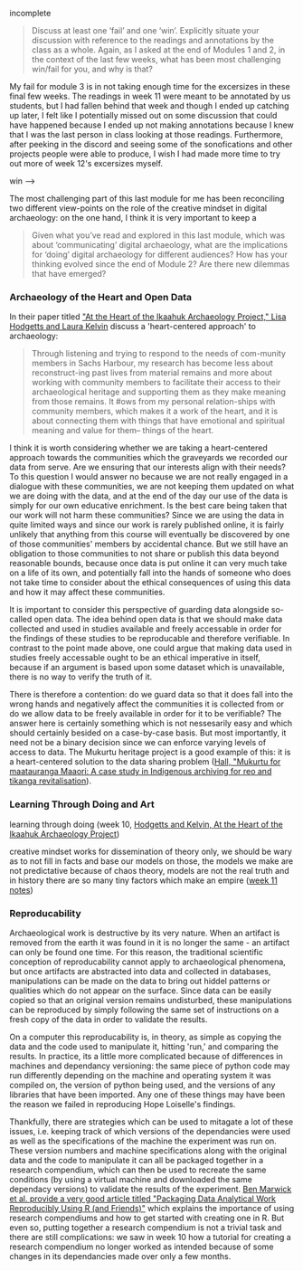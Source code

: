 incomplete

>Discuss at least one ‘fail’ and one ‘win’. Explicitly situate your discussion with reference to the readings and annotations by the class as a whole. Again, as I asked at the end of Modules 1 and 2, in the context of the last few weeks, what has been most challenging win/fail for you, and why is that?

My fail for module 3 is in not taking enough time for the excersizes in these final few weeks. The readings in week 11 were meant to be annotated by us students, but I had fallen behind that week and though I ended up catching up later, I felt like I potentially missed out on some discussion that could have happened because I ended up not making annotations because I knew that I was the last person in class looking at those readings. Furthermore, after peeking in the discord and seeing some of the sonofications and other projects people were able to produce, I wish I had made more time to try out more of week 12's excersizes myself.

win -->

The most challenging part of this last module for me has been reconciling two different view-points on the role of the creative mindset in digital archaeology: on the one hand, I think it is very important to keep a 

>Given what you’ve read and explored in this last module, which was about ‘communicating’ digital archaeology, what are the implications for ‘doing’ digital archaeology for different audiences? How has your thinking evolved since the end of Module 2? Are there new dilemmas that have emerged?

### Archaeology of the Heart and Open Data

In their paper titled ["At the Heart of the Ikaahuk Archaeology Project," Lisa Hodgetts and Laura Kelvin](https://digiarch.netlify.app/data/hodgetts-kelvin.pdf) discuss a 'heart-centered approach' to archaeology:

>Through listening and trying to respond to the needs of com-munity members in Sachs Harbour, my research has become less about reconstruct-ing  past  lives  from  material  remains  and  more  about  working  with  community members  to  facilitate  their  access  to  their  archaeological  heritage  and  supporting them as they make meaning from those remains. It #ows from my personal relation-ships with community members, which makes it a work of the heart, and it is about connecting them with things that have emotional and spiritual meaning and value for  them–  things  of  the  heart.

I think it is worth considering whether we are taking a heart-centered approach towards the communities which the graveyards we recorded our data from serve. Are we ensuring that our interests align with their needs? To this question I would answer no because we are not really engaged in a dialogue with these communities, we are not keeping them updated on what we are doing with the data, and at the end of the day our use of the data is simply for our own educative enrichment. Is the best care being taken that our work will not harm these communities? Since we are using the data in quite limited ways and since our work is rarely published online, it is fairly unlikely that anything from this course will eventually be discovered by one of those communities' members by accidental chance. But we still have an obligation to those communities to not share or publish this data beyond reasonable bounds, because once data is put online it can very much take on a life of its own, and potentially fall into the hands of someone who does not take time to consider about the ethical consequences of using this data and how it may affect these communities.

It is important to consider this perspective of guarding data alongside so-called open data. The idea behind open data is that we should make data collected and used in studies available and freely accessable in order for the findings of these studies to be reproducable and therefore verifiable. In contrast to the point made above, one could argue that making data used in studies freely accessable ought to be an ethical imperative in itself, because if an argument is based upon some dataset which is unavailable, there is no way to verify the truth of it.

There is therefore a contention: do we guard data so that it does fall into the wrong hands and negatively affect the communities it is collected from or do we allow data to be freely available in order for it to be verifiable? The answer here is certainly something which is not nessesarily easy and which should certainly besided on a case-by-case basis. But most importantly, it need not be a binary decision since we can enforce varying levels of access to data. The Mukurtu heritage project is a good example of this: it is a heart-centered solution to the data sharing problem ([Hall, "Mukurtu for maatauranga Maaori: A case study in Indigenous archiving for reo and tikanga revitalisation](https://www.waikato.ac.nz/__data/assets/pdf_file/0007/394945/chapter25.pdf)).

### Learning Through Doing and Art

learning through doing (week 10, [Hodgetts and Kelvin, At the Heart of the Ikaahuk Archaeology Project](https://digiarch.netlify.app/data/hodgetts-kelvin.pdf))

creative mindset works for dissemination of theory only, we should be wary as to not fill in facts and base our models on those, the models we make are not predictative because of chaos theory, models are not the real truth and in history there are so many tiny factors which make an empire ([week 11 notes](https://github.com/Archeron1148/week-eleven/blob/main/reflection.md))

### Reproducability

Archaeological work is destructive by its very nature. When an artifact is removed from the earth it was found in it is no longer the same - an artifact can only be found one time. For this reason, the traditional scientific conception of reproducability cannot apply to archaeological phenomena, but once artifacts are abstracted into data and collected in databases, manipulations can be made on the data to bring out hiddel patterns or qualities which do not appear on the surface. Since data can be easily copied so that an original version remains undisturbed, these manipulations can be reproduced by simply following the same set of instructions on a fresh copy of the data in order to validate the results.

On a computer this reproducability is, in theory, as simple as copying the data and the code used to manipulate it, hitting 'run,' and comparing the results. In practice, its a little more complicated because of differences in machines and dependancy versioning: the same piece of python code may run differently depending on the machine and operating system it was compiled on, the version of python being used, and the versions of any libraries that have been imported. Any one of these things may have been the reason we failed in reproducing Hope Loiselle's findings.

Thankfully, there are strategies which can be used to mitagate a lot of these issues, i.e. keeping track of which versions of the dependancies were used as well as the specifications of the machine the experiment was run on. These version numbers and machine specifications along with the original data and the code to manipulate it can all be packaged together in a research compendium, which can then be used to recreate the same conditions (by using a virtual machine and downloaded the same dependacy versions) to validate the results of the experiment. [Ben Marwick et al. provide a very good article titled "Packaging Data Analytical Work Reproducibly Using R (and Friends)"](http://faculty.washington.edu/bmarwick/PDFs/Marwick-Boettiger-Mullen-2018-TAS-research-compendia.pdf) which explains the importance of using research compendiums and how to get started with creating one in R. But even so, putting together a research compendium is not a trivial task and there are still complications: we saw in week 10 how a tutorial for creating a research compendium no longer worked as intended because of some changes in its dependancies made over only a few months. 
